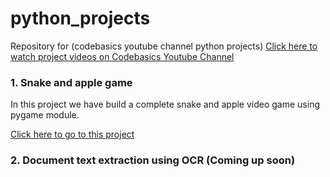 # python_projects
Repository for (codebasics youtube channel python projects)
[Click here to watch project videos on Codebasics Youtube Channel](https://www.youtube.com/playlist?list=PLeo1K3hjS3usVcPj6osMx1tNkARllcRhZ)

### 1. Snake and apple game
In this project we have build a complete snake and apple video game using pygame module. 

[Click here to go to this project](https://github.com/AbdullahMhr/Snake-Game/tree/main/1_snake_game)


### 2. Document text extraction using OCR (Coming up soon)


